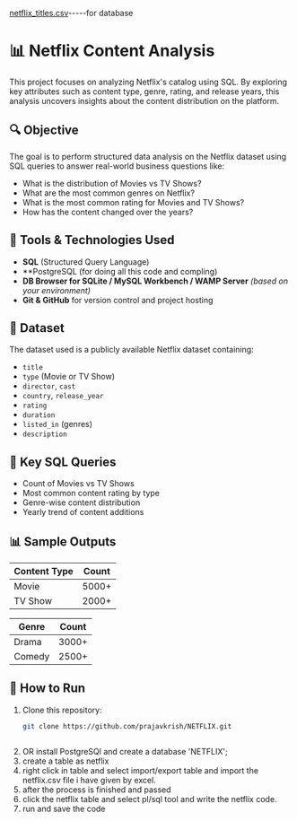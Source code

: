 [netflix_titles.csv](https://github.com/user-attachments/files/19854989/netflix_titles.csv)-----for database
# 📊 Netflix Content Analysis

This project focuses on analyzing Netflix's catalog using SQL. By exploring key attributes such as content type, genre, rating, and release years, this analysis uncovers insights about the content distribution on the platform.

## 🔍 Objective

The goal is to perform structured data analysis on the Netflix dataset using SQL queries to answer real-world business questions like:
- What is the distribution of Movies vs TV Shows?
- What are the most common genres on Netflix?
- What is the most common rating for Movies and TV Shows?
- How has the content changed over the years?

## 🧰 Tools & Technologies Used

- **SQL** (Structured Query Language)
- **PostgreSQL (for doing all this code and compling)
- **DB Browser for SQLite / MySQL Workbench / WAMP Server** *(based on your environment)*
- **Git & GitHub** for version control and project hosting

## 📁 Dataset

The dataset used is a publicly available Netflix dataset containing:
- `title`
- `type` (Movie or TV Show)
- `director`, `cast`
- `country`, `release_year`
- `rating`
- `duration`
- `listed_in` (genres)
- `description`

## 📌 Key SQL Queries

- Count of Movies vs TV Shows
- Most common content rating by type
- Genre-wise content distribution
- Yearly trend of content additions

## 📊 Sample Outputs

| Content Type | Count  |
|--------------|--------|
| Movie        | 5000+  |
| TV Show      | 2000+  |

| Genre        | Count  |
|--------------|--------|
| Drama        | 3000+  |
| Comedy       | 2500+  |

## 🚀 How to Run

1. Clone this repository:
   ```bash
   git clone https://github.com/prajavkrish/NETFLIX.git



2. OR  install PostgreSQl and create a database 'NETFLIX';
3. create a table as netflix
4. right click in table and select import/export table and import the netflix.csv file i have given by excel.
5. after the process is finished and passed
6. click the netflix table and select pl/sql tool and write  the netflix code.
7. run and save the code
